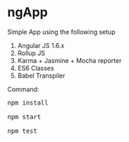# ngApp

Simple App using the following setup

1. Angular JS 1.6.x
2. Rollup JS
3. Karma + Jasmine + Mocha reporter
4. ES6 Classes
5. Babel Transpiler


Command:
<pre>
npm install 

npm start

npm test
</pre>